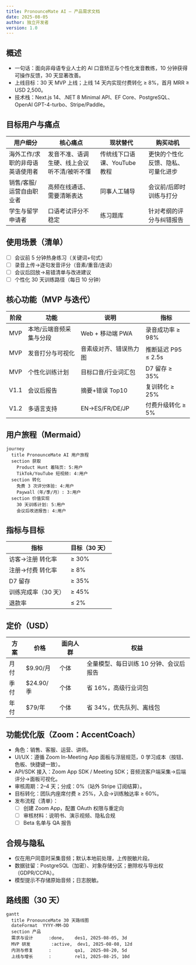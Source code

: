 ```yaml
---
title: PronounceMate AI — 产品需求文档
date: 2025-08-05
author: 独立开发者
version: 1.0
---
```


## 概述

- 一句话：面向非母语专业人士的 AI 口音矫正与个性化发音教练，10 分钟获得可操作反馈，30 天显著改善。
- 上线目标：30 天 MVP 上线；上线 14 天内实现付费转化 ≥ 8%，首月 MRR ≥ USD 2,500。
- 技术栈：Next.js 14、.NET 8 Minimal API、EF Core、PostgreSQL、OpenAI GPT-4-turbo、Stripe/Paddle。

## 目标用户与痛点

| 用户细分 | 核心痛点 | 现状替代 | 购买动机 |
| --- | --- | --- | --- |
| 海外工作/求职的非母语英语使用者 | 发音不准、语调生硬、线上会议听不清/被听不懂 | 传统线下口语课、YouTube 教程 | 更快的个性化反馈、隐私、可量化进步 |
| 销售/客服/运营自由职业者 | 高频在线通话、需要清晰表达 | 同事人工辅导 | 会议前/后即时训练与打分 |
| 学生与留学申请者 | 口语考试评分不稳定 | 练习题库 | 针对考纲的评分与纠错报告 |

## 使用场景（清单）

- [ ] 会议前 5 分钟热身练习（关键词+句式）
- [ ] 录音上传→逐句发音评分（音素/重音/连读）
- [ ] 会议后回放→易错清单与改进建议
- [ ] 个性化 30 天训练路径（每日 10 分钟）

## 核心功能（MVP 与迭代）

| 阶段 | 功能 | 说明 | 指标 |
| --- | --- | --- | --- |
| MVP | 本地/云端音频采集与分段 | Web + 移动端 PWA | 录音成功率 ≥ 98% |
| MVP | 发音打分与可视化 | 音素级对齐、错误热力图 | 推断延迟 P95 ≤ 2.5s |
| MVP | 个性化训练计划 | 目标口音/行业词汇包 | D7 留存 ≥ 35% |
| V1.1 | 会议后报告 | 摘要+错误 Top10 | 复训转化 ≥ 25% |
| V1.2 | 多语言支持 | EN→ES/FR/DE/JP | 付费升级转化 ≥ 5% |

## 用户旅程（Mermaid）

```mermaid
journey
  title PronounceMate AI 用户旅程
  section 获取
    Product Hunt 着陆页: 5:用户
    TikTok/YouTube 短视频: 4:用户
  section 转化
    免费 3 次评分体验: 4:用户
    Paywall（年/季/月）: 3:用户
  section 价值实现
    30 天训练计划: 5:用户
    会议后改进报告: 4:用户
```

## 指标与目标

| 指标 | 目标（30 天） |
| --- | --- |
| 访客→注册 转化率 | ≥ 30% |
| 注册→付费 转化率 | ≥ 8% |
| D7 留存 | ≥ 35% |
| 训练完成率（30 天） | ≥ 45% |
| 退款率 | ≤ 2% |

## 定价（USD）

| 方案 | 价格 | 面向人群 | 权益 |
| --- | --- | --- | --- |
| 月付 | $9.90/月 | 个体 | 全量模型、每日训练 10 分钟、会议后报告 |
| 季付 | $24.90/季 | 个体 | 省 16%，高级行业词包 |
| 年付 | $79/年 | 个体 | 省 34%，优先队列、离线包 |

## 功能优化版（Zoom：AccentCoach）

- 角色：销售、客服、运营、讲师。
- UI/UX：遵循 Zoom In-Meeting App 面板与浮层规范，0 学习成本（按钮、色板、快捷键一致）。
- API/SDK 接入：Zoom App SDK / Meeting SDK；音频流客户端采集→后端评分→面板可视化。
- 审核周期：2–4 天；分成：0%（站外 Stripe 订阅结算）。
- 目标转化：团队内座席付费 ≥ 25%，入会→训练触达率 ≥ 60%。
- 发布流程（清单）：
  - [ ] 创建 Zoom App，配置 OAuth 权限与重定向
  - [ ] 审核材料：说明书、演示视频、隐私合规
  - [ ] Beta 名单与 QA 报告

## 合规与隐私

- 仅在用户同意时采集音频；默认本地前处理，上传脱敏片段。
- 数据驻留：PostgreSQL（加密）、对象存储分区；删除权与导出权（GDPR/CCPA）。
- 模型提示不存储原始音频；日志脱敏。

## 路线图（30 天）

```mermaid
gantt
  title PronounceMate 30 天路线图
  dateFormat  YYYY-MM-DD
  section 产品
  需求与设计      :done,    des1, 2025-08-05, 3d
  MVP 研发        :active,  dev1, 2025-08-08, 12d
  内测与修复      :         qa1,  2025-08-20, 5d
  上线与增长      :         rel1, 2025-08-25, 10d
```